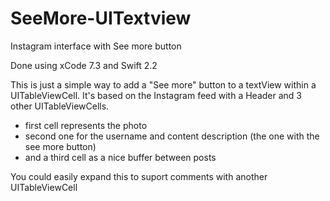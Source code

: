 # SeeMore-UITextview
Instagram interface with See more button

Done using xCode 7.3 and Swift 2.2

This is just a simple way to add a "See more" button to a textView within a UITableViewCell.
It's based on the Instagram feed with a Header and 3 other UITableViewCells.
  - first cell represents the photo
  - second one for the username and content description (the one with the see more button)
  - and a third cell as a nice buffer between posts
  
You could easily expand this to suport comments with another UITableViewCell
